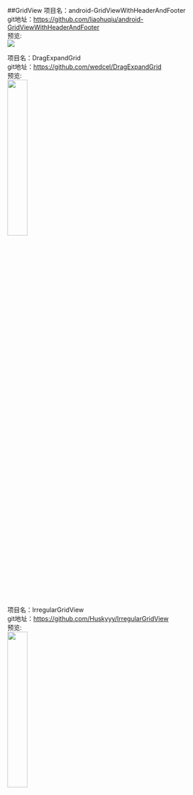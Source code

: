 ##GridView
项目名：android-GridViewWithHeaderAndFooter<br>
git地址：https://github.com/liaohuqiu/android-GridViewWithHeaderAndFooter<br>
预览:<br>
![](https://raw.githubusercontent.com/liaohuqiu/android-GridViewWithHeaderAndFooter/master/screen-shot.png) <br>

项目名：DragExpandGrid<br>
git地址：https://github.com/wedcel/DragExpandGrid<br>
预览:<br>
<img src="https://github.com/wedcel/DragExpandGrid/raw/master/device-2015-08-26-180601.gif" width="30%" /><br>

项目名：IrregularGridView<br>
git地址：https://github.com/Huskyyy/IrregularGridView<br>
预览:<br>
<img src="https://github.com/MWang1991/IrregularGridView/raw/master/gif/Base.gif" width="30%" /><br>
